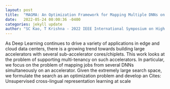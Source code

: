 ```yaml
---
layout: post
title:  "MAGMA: An Optimization Framework for Mapping Multiple DNNs on Multiple Accelerator Cores"
date:   2022-05-24 00:00:36 -0400
categories: jekyll update
author: "SC Kao, T Krishna - 2022 IEEE International Symposium on High , 2022"
---
```

As Deep Learning continues to drive a variety of applications in edge and cloud data centers, there is a growing trend towards building large accelerators with several sub-accelerator cores/chiplets. This work looks at the problem of supporting multi-tenancy on such accelerators. In particular, we focus on the problem of mapping jobs from several DNNs simultaneously on an accelerator. Given the extremely large search space, we formulate the search as an optimization problem and develop an  Cites: Unsupervised cross-lingual representation learning at scale